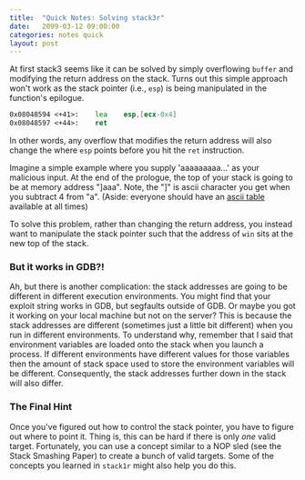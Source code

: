 ```yaml
---
title:  "Quick Notes: Solving stack3r"
date:   2099-03-12 09:00:00
categories: notes quick
layout: post
---
```


At first stack3 seems like it can be solved by simply overflowing `buffer` and
modifying the return address on the stack. Turns out this simple approach won't
work as the stack pointer (i.e., `esp`) is being manipulated in the function's
epilogue. 

```asm
0x08048594 <+41>:    lea    esp,[ecx-0x4]
0x08048597 <+44>:    ret
```

In other words, any overflow that modifies the return address will
also change the where `esp` points before you hit the `ret` instruction.

Imagine a simple example where you supply 'aaaaaaaaa...' as your malicious
input. At the end of the prologue, the top of your stack is going to be at
memory address "]aaa". Note, the "]" is ascii character you get when you
subtract 4 from "a". (Aside: everyone should have an [ascii table](http://www.asciitable.com/) available at all times)    

To solve this problem, rather than changing the return address, you instead
want to manipulate the stack pointer such that the address of `win` sits at the
new top of the stack.  


### But it works in GDB?!

Ah, but there is another complication: the stack addresses are going to be
different in different execution environments. You might find that your exploit
string works in GDB, but segfaults outside of GDB. Or maybe you got it working
on your local machine but not on the server? This is because the stack
addresses are different (sometimes just a little bit different) when you run in
different environments.  To understand why, remember that I said that
environment variables are loaded onto the stack when you launch a process. If
different environments have different values for those variables then the
amount of stack space used to store the environment variables  will be
different.  Consequently, the stack addresses further down in the stack will
also differ.    

### The Final Hint

Once you've figured out how to control the stack pointer, you have to figure
out where to point it. Thing is, this can be hard if there is only *one* valid
target. Fortunately, you can use a concept similar to a NOP sled (see the Stack
Smashing Paper) to create a bunch of valid targets. Some of the concepts you
learned in `stack1r` might also help you do this.  
